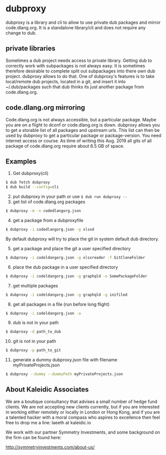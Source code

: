 # dubproxy

dubproxy is a library and cli to allow to use private dub packages and mirror
code.dlang.org.
It is a standalone library/cli and does not require any change to dub.

## private libraries

Sometimes a dub project needs access to private library.
Getting dub to correctly work with subpackages is not always easy.
It is sometimes therefore desirable to complete split out subpackages into there
own dub project.
dubproxy allows to do that.
One of dubproxy's features is to take local/remote dub projects, located in a
git, and insert it into ~/.dub/packages such that dub thinks its just another
package from code.dlang.org.

## code.dlang.org mirroring

Code.dlang.org is not always accessible, but a particular package.
Maybe you are on a flight to dconf or code.dlang.org is down.
dubproxy allows you to get a storable list of all packages and upstream urls.
This list can then be used by dubproxy to get a particular package or
package-version.
You need internet access or course.
As time of writing this Aug. 2019 all gits of all package of code.dlang.org
require about 6.5 GB of space.

## Examples

1. Get dubproxy(cli)
```sh
$ dub fetch dubproxy
$ dub build --config=cli
```

2. put dubproxy in your path or use `$ dub run dubproxy --`
3. get list of code.dlang.org packages
```sh
$ dubproxy -m -n codedlangorg.json
```

4. get a package from a dubproxyfile
```sh
$ dubproxy -i codedlangorg.json -g xlsxd
```
By default dubproxy will try to place the git in system default dub directory.

5. get a package and place the git a user specified directory
```sh
$ dubproxy -i codeldangorg.json -g xlsxreader -f GitCloneFolder
```

6. place the dub package in a user specified directory
```sh
$ dubproxy -i codeldangorg.json -g graphqld -o SomePackageFolder
```

7. get multiple packages
```sh
$ dubproxy -i codeldangorg.json -g graphqld -g inifiled
```

8. get all packages in a file (run before long flight)
```sh
$ dubproxy -i codeldangorg.json -a
```

9. dub is not in your path
```sh
$ dubproxy -d path_to_dub
```

10. git is not in your path
```sh
$ dubproxy -p path_to_git
```

11. generate a dummy dubproxy.json file with filename myPrivateProjects.json
```sh
$ dubproxy --dummy --dummyPath myPrivateProjects.json
```

About Kaleidic Associates
-------------------------
We are a boutique consultancy that advises a small number of hedge fund clients.
We are not accepting new clients currently, but if you are interested in working
either remotely or locally in London or Hong Kong, and if you are a talented
hacker with a moral compass who aspires to excellence then feel free to drop me
a line: laeeth at kaleidic.io

We work with our partner Symmetry Investments, and some background on the firm
can be found here:

http://symmetryinvestments.com/about-us/

